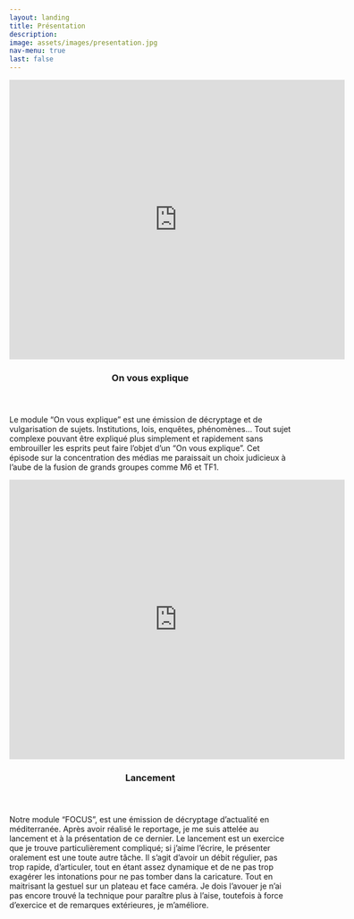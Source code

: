 ```yaml
---
layout: landing
title: Présentation
description: 
image: assets/images/presentation.jpg
nav-menu: true
last: false
---
```


<!-- Main -->
<div id="main">

<!-- One -->
<!-- 
<section id="one">
	<div class="inner">
		<header class="major">
        <h1>Présentation</h1>
		</header>
	</div>
</section>
-->

<!-- Two -->
<section id="two" class="spotlights">
	<section>
    <iframe width="600" height="500" src="https://www.youtube.com/embed/z6vWplsgurg" title="YouTube video player" frameborder="0" allow="accelerometer; autoplay; clipboard-write; encrypted-media; gyroscope; picture-in-picture" allowfullscreen></iframe>
		<div class="content">
			<div class="inner">
            	<header class="major">
					<h3>On vous explique</h3>
				</header>
				<p>Le module “On vous explique” est une émission de décryptage et de vulgarisation de sujets. Institutions, lois, enquêtes, phénomènes… Tout sujet complexe pouvant être expliqué plus simplement et rapidement sans embrouiller les esprits peut faire l’objet d’un “On vous explique”. Cet épisode sur la concentration des médias me paraissait un choix judicieux à l’aube de la fusion de grands groupes comme M6 et TF1.</p>
			</div>
		</div>
	</section>
	<section>
    <iframe width="600" height="500" src="https://www.youtube.com/embed/FAmP6fZVHp4" title="YouTube video player" frameborder="0" allow="accelerometer; autoplay; clipboard-write; encrypted-media; gyroscope; picture-in-picture" allowfullscreen></iframe>		<div class="content">
			<div class="inner">
				<header class="major">
					<h3>Lancement</h3>
				</header>
				<p>Notre module “FOCUS”, est une émission de décryptage d’actualité en méditerranée. Après avoir réalisé le reportage, je me suis attelée au lancement et à la présentation de ce dernier. Le lancement est un exercice que je trouve particulièrement compliqué; si j’aime l’écrire, le présenter oralement est une toute autre tâche. Il s’agit d’avoir un débit régulier, pas trop rapide, d’articuler, tout en étant assez dynamique et de ne pas trop exagérer les intonations pour ne pas tomber dans la caricature. Tout en maitrisant la gestuel sur un plateau et face caméra. Je dois l’avouer je n’ai pas encore trouvé la technique pour paraître plus à l’aise, toutefois à force d’exercice et de remarques extérieures, je m’améliore.</p>
			</div>
		</div>
	</section>
</section>

</div>
